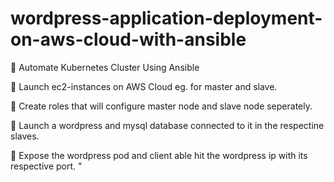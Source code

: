 # wordpress-application-deployment-on-aws-cloud-with-ansible

📌 Automate Kubernetes Cluster Using Ansible

🔅 Launch ec2-instances on AWS Cloud eg. for master and slave.

🔅 Create roles that will configure master node and slave node seperately.

🔅 Launch a wordpress and mysql database connected to it in the respectine slaves. 

🔅 Expose the wordpress pod and client able hit the wordpress ip with its respective port. "

